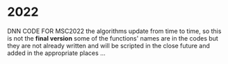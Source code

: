 # 2022
DNN CODE FOR MSC2022 
the algorithms update from time to time, so this is not the **final version** 
some of the functions' names are in the codes but they are not already written and will be scripted in the close future and added in the appropriate places  ...

